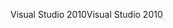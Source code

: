 <span data-ttu-id="90536-101">Visual Studio 2010</span><span class="sxs-lookup"><span data-stu-id="90536-101">Visual Studio 2010</span></span>